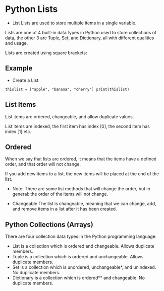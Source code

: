 # Python Lists

- List
  Lists are used to store multiple items in a single variable.

Lists are one of 4 built-in data types in Python used to store collections of data, the other 3 are Tuple, Set, and Dictionary, all with different qualities and usage.

Lists are created using square brackets:

## Example

- Create a List:

`thislist = ["apple", "banana", "cherry"] print(thislist)`

## List Items

List items are ordered, changeable, and allow duplicate values.

List items are indexed, the first item has index [0], the second item has index [1] etc.

## Ordered

When we say that lists are ordered, it means that the items have a defined order, and that order will not change.

If you add new items to a list, the new items will be placed at the end of the list.

- Note: There are some list methods that will change the order, but in general: the order of the items will not change.

- Changeable
  The list is changeable, meaning that we can change, add, and remove items in a list after it has been created.

## Python Collections (Arrays)

There are four collection data types in the Python programming language:

- List is a collection which is ordered and changeable. Allows duplicate members.
- Tuple is a collection which is ordered and unchangeable. Allows duplicate members.
- Set is a collection which is unordered, unchangeable\*, and unindexed. No duplicate members.
- Dictionary is a collection which is ordered\*\* and changeable. No duplicate members.
